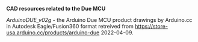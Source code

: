 **CAD resources related to the Due MCU**

*ArduinoDUE_v02g* - the Arduino Due MCU product drawings by Arduino.cc in Autodesk Eagle/Fusion360 format retreived from https://store-usa.arduino.cc/products/arduino-due 2022-04-09.

